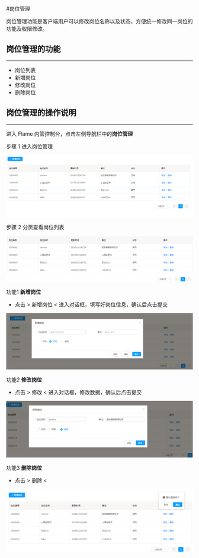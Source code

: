 #岗位管理

岗位管理功能是客户端用户可以修改岗位名称以及状态，方便统一修改同一岗位的功能及权限修改。

## 岗位管理的功能

---

* 岗位列表
* 新增岗位
* 修改岗位
* 删除岗位

## 岗位管理的操作说明

---

进入 Flame 内管控制台，点击左侧导航栏中的**岗位管理**

步骤 1 进入岗位管理

![岗位管理](./../images/post1.png)


步骤 2 分页查看岗位列表

![岗位列表](./../images/post2.png)

功能1 **新增岗位**

* 点击 > 新增岗位 < 进入对话框，填写好岗位信息，确认后点击提交

![新增岗位对话框](./../images/post3.png)

功能2 **修改岗位**

* 点击 > 修改 < 进入对话框，修改数据，确认后点击提交

![修改岗位对话框](./../images/post4.png)

功能3 **删除岗位**

* 点击 > 删除 < 

![删除岗位对话框](./../images/post5.png)
